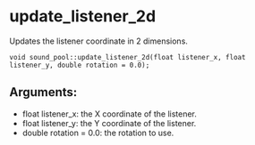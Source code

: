 # update_listener_2d
Updates the listener coordinate in 2 dimensions.

`void sound_pool::update_listener_2d(float listener_x, float listener_y, double rotation = 0.0);`

## Arguments:
* float listener_x: the X coordinate of the listener.
* float listener_y: the Y coordinate of the listener.
* double rotation = 0.0: the rotation to use.
